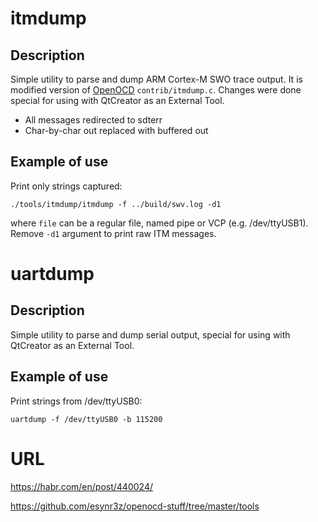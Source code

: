 # itmdump

## Description

Simple utility to parse and dump ARM Cortex-M SWO trace output. It is modified version of [OpenOCD](http://openocd.org/) `contrib/itmdump.c`. Changes were done special for using with QtCreator as an External Tool.

- All messages redirected to sdterr
- Char-by-char out replaced with buffered out

## Example of use

Print only strings captured:

```
./tools/itmdump/itmdump -f ../build/swv.log -d1
```

where `file` can be a regular file, named pipe or VCP (e.g. /dev/ttyUSB1). Remove `-d1` argument to print raw ITM messages.

# uartdump

## Description

Simple utility to parse and dump serial output, special for using with QtCreator as an External Tool.

## Example of use

Print strings from /dev/ttyUSB0:

```
uartdump -f /dev/ttyUSB0 -b 115200
```

# URL

https://habr.com/en/post/440024/

https://github.com/esynr3z/openocd-stuff/tree/master/tools

# 